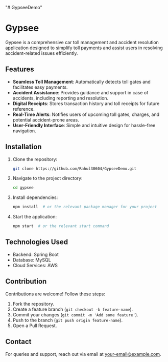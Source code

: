 "# GypseeDemo" 
# Gypsee

Gypsee is a comprehensive car toll management and accident resolution application designed to simplify toll payments and assist users in resolving accident-related issues efficiently.

## Features
- **Seamless Toll Management**: Automatically detects toll gates and facilitates easy payments.
- **Accident Assistance**: Provides guidance and support in case of accidents, including reporting and resolution.
- **Digital Receipts**: Stores transaction history and toll receipts for future reference.
- **Real-Time Alerts**: Notifies users of upcoming toll gates, charges, and potential accident-prone areas.
- **User-Friendly Interface**: Simple and intuitive design for hassle-free navigation.

## Installation
1. Clone the repository:
   ```sh
   git clone https://github.com/Rahul30604/GypseeDemo.git
   ```
2. Navigate to the project directory:
   ```sh
   cd gypsee
   ```
3. Install dependencies:
   ```sh
   npm install  # or the relevant package manager for your project
   ```
4. Start the application:
   ```sh
   npm start  # or the relevant start command
   ```

## Technologies Used
- Backend: Spring Boot
- Database: MySQL
- Cloud Services: AWS

## Contribution
Contributions are welcome! Follow these steps:
1. Fork the repository.
2. Create a feature branch (`git checkout -b feature-name`).
3. Commit your changes (`git commit -m 'Add some feature'`).
4. Push to the branch (`git push origin feature-name`).
5. Open a Pull Request.

## Contact
For queries and support, reach out via email at [your-email@example.com](mailto:your-email@example.com).

